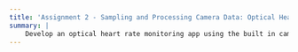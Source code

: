 ```yaml
---
title: 'Assignment 2 - Sampling and Processing Camera Data: Optical Heart Rate Monitor'
summary: |
    Develop an optical heart rate monitoring app using the built in camera on your android tablet. There is a technique called photoplethysmography (PPG), which consists of detecting changes in blood volume during a cardiac cycle. By illuminating the skin and measuring the observed optical changes, it is possible to extract heart rate. In this assignment, you can assume the person will be holding their finger steady on the phone’s camera to simplify the signal processing. Normally, you can just use the LED near the camera as the illumination source, but our lablets don’t have an LED. You’ll need to use a light source for a second device, such as your phone. At a minimum you will need to low pass filter the data you will be extracting from the camera prior to using peak detection to extract heart rate. For the app, we ask you to both plot the heart rate signal on the interface and show the extracted heart rate in real time. Please have your application installed and ready to show in class on the due date and also submit your source code to the assignment submission site.
---
```

